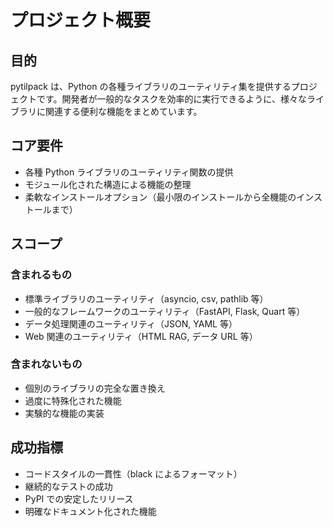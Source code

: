 # プロジェクト概要

## 目的

pytilpack は、Python の各種ライブラリのユーティリティ集を提供するプロジェクトです。開発者が一般的なタスクを効率的に実行できるように、様々なライブラリに関連する便利な機能をまとめています。

## コア要件

- 各種 Python ライブラリのユーティリティ関数の提供
- モジュール化された構造による機能の整理
- 柔軟なインストールオプション（最小限のインストールから全機能のインストールまで）

## スコープ

### 含まれるもの

- 標準ライブラリのユーティリティ（asyncio, csv, pathlib 等）
- 一般的なフレームワークのユーティリティ（FastAPI, Flask, Quart 等）
- データ処理関連のユーティリティ（JSON, YAML 等）
- Web 関連のユーティリティ（HTML RAG, データ URL 等）

### 含まれないもの

- 個別のライブラリの完全な置き換え
- 過度に特殊化された機能
- 実験的な機能の実装

## 成功指標

- コードスタイルの一貫性（black によるフォーマット）
- 継続的なテストの成功
- PyPI での安定したリリース
- 明確なドキュメント化された機能
